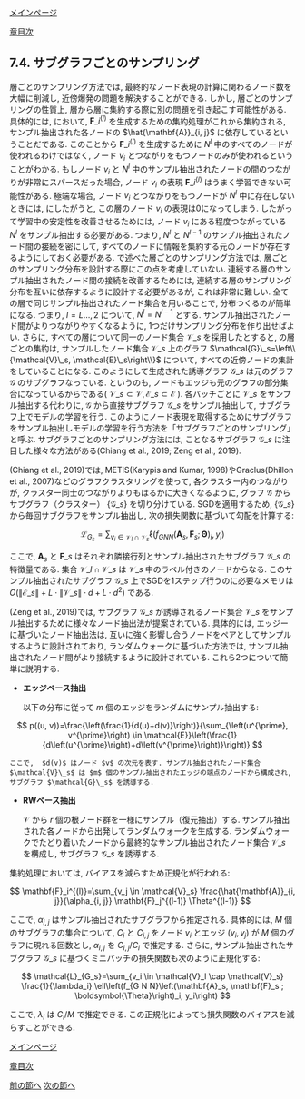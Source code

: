 [メインページ](../../index.markdown)

[章目次](./chap7.md)
## 7.4. サブグラフごとのサンプリング

層ごとのサンプリング方法では, 最終的なノード表現の計算に関わるノード数を大幅に削減し, 近傍爆発の問題を解決することができる. しかし, 層ごとのサンプリングの性質上, 層から層に集約する際に別の問題を引き起こす可能性がある. 具体的には, において,  $\mathbf{F}\_i^{(l)}$ を生成するための集約処理がこれから集約される, サンプル抽出された各ノードの $\hat{\mathbf{A}}_{i, j}$ に依存しているということだである. このことから $\mathbf{F}\_i^{(l)}$ を生成するために $N^l$ 中のすべてのノードが使われるわけではなく, ノード $v_i$ とつながりをもつノードのみが使われるということがわかる. もしノード $v_i$ と $N^l$ 中のサンプル抽出されたノードの間のつながりが非常にスパースだった場合, ノード $v_i$ の表現 $\mathbf{F}\_i^{(l)}$ はうまく学習できない可能性がある. 極端な場合, ノード $v_i$ とつながりをもつノードが $N^l$ 中に存在しないときには, にしたがうと, この層のノード $v_i$ の表現は0になってしまう. したがって学習中の安定性を改善させるためには, ノード $v_i$ にある程度つながっている $N^l$ をサンプル抽出する必要がある. つまり,  $N^l$ と $N^{l-1}$ のサンプル抽出されたノード間の接続を密にして, すべてのノードに情報を集約する元のノードが存在するようにしておく必要がある. で述べた層ごとのサンプリング方法では, 層ごとのサンプリング分布を設計する際にこの点を考慮していない. 連続する層のサンプル抽出されたノード間の接続を改善するためには, 連続する層のサンプリング分布を互いに依存するように設計する必要があるが, これは非常に難しい. 全ての層で同じサンプル抽出されたノード集合を用いることで, 分布つくるのが簡単になる. つまり,  $l=L \ldots, 2$ について,  $N^{l}=N^{l-1}$ とする. サンプル抽出されたノード間がよりつながりやすくなるように, 1つだけサンプリング分布を作り出せばよい. さらに, すべての層について同一のノード集合 $\mathcal{V}\_s$ を採用したとすると, の層ごとの集約は, サンプルしたノード集合 $\mathcal{V}\_s$ 上のグラフ $\mathcal{G}\_s=\left\\{\mathcal{V}\_s, \mathcal{E}\_s\right\\}$ について, すべての近傍ノードの集計をしていることになる. このようにして生成された誘導グラフ $\mathcal{G}\_s$ は元のグラフ $\mathcal{G}$ のサブグラフなっている. というのも, ノードもエッジも元のグラフの部分集合になっているからである( $\mathcal{V}\_s \subset \mathcal{V}, \mathcal{E}\_s \subset \mathcal{E}$ ). 各バッチごとに $\mathcal{V}\_s$ をサンプル抽出する代わりに,  $\mathcal{G}$ から直接サブグラフ $\mathcal{G}\_s$ をサンプル抽出して, サブグラフ上でモデルの学習を行う. このようにノード表現を取得するためにサブグラフをサンプル抽出しモデルの学習を行う方法を「サブグラフごとのサンプリング」と呼ぶ. サブグラフごとのサンプリング方法には, ことなるサブグラフ $\mathcal{G}\_s$ に注目した様々な方法がある(Chiang et al., 2019; Zeng et al., 2019).

(Chiang et al., 2019)では, METIS(Karypis and Kumar, 1998)やGraclus(Dhillon et al., 2007)などのグラフクラスタリングを使って, 各クラスター内のつながりが, クラスター同士のつながりよりもはるかに大きくなるように, グラフ $\mathcal{G}$ からサブグラフ（クラスター） $\{\mathcal{G}\_s\}$ を切り分けている. SGDを適用するため,  $\{\mathcal{G}\_s\}$ から毎回サブグラフをサンプル抽出し, 次の損失関数に基づいて勾配を計算する:

 

$$
 \mathcal{L}_{G_s}=\sum_{v_i \in \mathcal{V}_I \cap \mathcal{V}_s} \ell\left(f_{G N N}\left(\mathbf{A}_s, \mathbf{F}_s ; \boldsymbol{\Theta}\right)_i, y_i\right) $$


 

ここで, $\mathbf{A}_s$ と $\mathbf{F}\_s$ はそれぞれ隣接行列とサンプル抽出されたサブグラフ $\mathcal{G}\_s$ の特徴量である. 集合 $\mathcal{V}\_I \cap \mathcal{V}\_s$ は $\mathcal{V}\_s$ 中のラベル付きのノードからなる. このサンプル抽出されたサブグラフ $\mathcal{G}\_s$ 上でSGDを1ステップ行うのに必要なメモリは $O\left(\left\|\mathcal{E}\_s\right\|+L \cdot\left\|\mathcal{V}\_s\right\| \cdot d+L \cdot d^{2}\right)$ である.

(Zeng et al., 2019)では, サブグラフ $\mathcal{G}\_s$ が誘導されるノード集合 $\mathcal{V}\_s$ をサンプル抽出するために様々なノード抽出法が提案されている. 具体的には, エッジーに基づいたノード抽出法は, 互いに強く影響し合うノードをペアとしてサンプルするように設計されており, ランダムウォークに基づいた方法では, サンプル抽出されたノード間がより接続するように設計されている. これら2つについて簡単に説明する.

-   **エッジベース抽出**

    以下の分布に従って $m$ 個のエッジをランダムにサンプル抽出する:

     

$$
 p((u, v))=\frac{\left(\frac{1}{d(u)+d(v)}\right)}{\sum_{\left(u^{\prime}, v^{\prime}\right) \in \mathcal{E}}\left(\frac{1}{d\left(u^{\prime}\right)+d\left(v^{\prime}\right)}\right)} $$


 

    ここで,  $d(v)$ はノード $v$ の次元を表す. サンプル抽出されたノード集合 $\mathcal{V}\_s$ は $m$ 個のサンプル抽出されたエッジの端点のノードから構成され, サブグラフ $\mathcal{G}\_s$ を誘導する.

-   **RWベース抽出**

     $\mathcal{V}$ から $r$ 個の根ノード群を一様にサンプル（復元抽出）する. サンプル抽出された各ノードから出発してランダムウォークを生成する. ランダムウォークでたどり着いたノードから最終的なサンプル抽出されたノード集合 $\mathcal{V}\_s$ を構成し, サブグラフ $\mathcal{G}\_s$ を誘導する.

集約処理においては, バイアスを減らすため正規化が行われる:

 

$$
 \mathbf{F}_i^{(l)}=\sum_{v_j \in \mathcal{V}_s} \frac{\hat{\mathbf{A}}_{i, j}}{\alpha_{i, j}} \mathbf{F}_j^{(l-1)} \Theta^{(l-1)} $$


 

ここで,  $\alpha_{i, j}$ はサンプル抽出されたサブグラフから推定される. 具体的には,  $M$ 個のサブグラフの集合について,  $C_i$ と $C_{i,j}$ をノード $v_i$ とエッジ $(v_i, v_j)$ が $M$ 個のグラフに現れる回数とし,  $\alpha_{i, j}$ を $C_{i,j}/C_i$ で推定する. さらに, サンプル抽出されたサブグラフ $\mathcal{G}\_s$ に基づくミニバッチの損失関数も次のように正規化する:

 

$$
 \mathcal{L}_{G_s}=\sum_{v_i \in \mathcal{V}_l \cap \mathcal{V}_s} \frac{1}{\lambda_i} \ell\left(f_{G N N}\left(\mathbf{A}_s, \mathbf{F}_s ; \boldsymbol{\Theta}\right)_i, y_i\right) $$


 

ここで,  $\lambda_i$ は $C_i/M$ で推定できる. この正規化によっても損失関数のバイアスを減らすことができる.


[メインページ](../../index.markdown)

[章目次](./chap7.md)

[前の節へ](./subsection_03.md) [次の節へ](./subsection_05.md)


